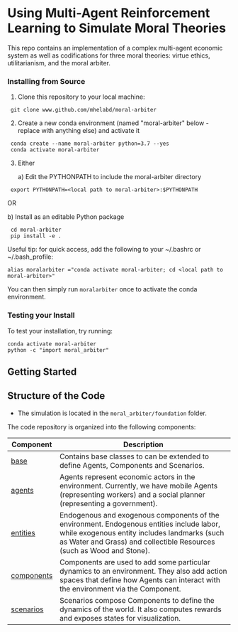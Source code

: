 # Using Multi-Agent Reinforcement Learning to Simulate Moral Theories

This repo contains an implementation of a complex multi-agent economic system as well as codifications for three moral theories: virtue ethics, utilitarianism, and the moral arbiter. 

### Installing from Source

1. Clone this repository to your local machine:

  ```
   git clone www.github.com/mhelabd/moral-arbiter
   ```

2. Create a new conda environment (named "moral-arbiter" below - replace with anything else) and activate it

  ```pyfunctiontypecomment
   conda create --name moral-arbiter python=3.7 --yes
   conda activate moral-arbiter
   ```

3. Either

   a) Edit the PYTHONPATH to include the moral-arbiter directory
  ```
   export PYTHONPATH=<local path to moral-arbiter>:$PYTHONPATH
   ```

   OR

   b) Install as an editable Python package
  ```pyfunctiontypecomment
   cd moral-arbiter
   pip install -e .
   ```

Useful tip: for quick access, add the following to your ~/.bashrc or ~/.bash_profile:

```pyfunctiontypecomment
alias moralarbiter ="conda activate moral-arbiter; cd <local path to moral-arbiter>"
```

You can then simply run `moralarbiter` once to activate the conda environment.

### Testing your Install

To test your installation, try running:

```
conda activate moral-arbiter
python -c "import moral_arbiter"
```

## Getting Started

## Structure of the Code

- The simulation is located in the `moral_arbiter/foundation` folder.

The code repository is organized into the following components:

| Component | Description |
| --- | --- |
| [base](https://www.github.com/mhelabd/moral-arbiter/blob/master/moral_arbiter/foundation/base) | Contains base classes to can be extended to define Agents, Components and Scenarios. |
| [agents](https://www.github.com/mhelabd/moral-arbiter/blob/master/moral_arbiter/foundation/agents) | Agents represent economic actors in the environment. Currently, we have mobile Agents (representing workers) and a social planner (representing a government). |
| [entities](https://www.github.com/mhelabd/moral-arbiter/blob/master/moral_arbiter/foundation/entities) | Endogenous and exogenous components of the environment. Endogenous entities include labor, while exogenous entity includes landmarks (such as Water and Grass) and collectible Resources (such as Wood and Stone). |
| [components](https://www.github.com/mhelabd/moral-arbiter/blob/master/moral_arbiter/foundation/components) | Components are used to add some particular dynamics to an environment. They also add action spaces that define how Agents can interact with the environment via the Component. |
| [scenarios](https://www.github.com/mhelabd/moral-arbiter/blob/master/moral_arbiter/foundation/scenarios) | Scenarios compose Components to define the dynamics of the world. It also computes rewards and exposes states for visualization. |

